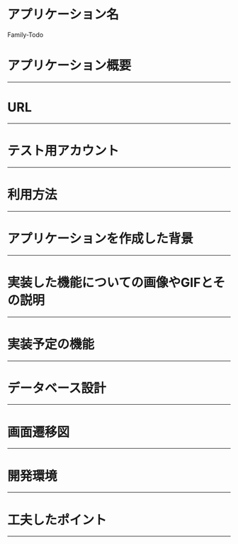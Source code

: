 # アプリケーション名
Family-Todo
# アプリケーション概要
---
# URL
---
# テスト用アカウント
---
# 利用方法
---
# アプリケーションを作成した背景
---
# 実装した機能についての画像やGIFとその説明
---
# 実装予定の機能
---
# データベース設計
---
# 画面遷移図
---
# 開発環境
---
# 工夫したポイント
---
